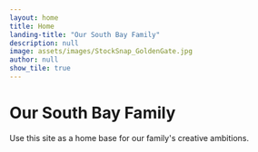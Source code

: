 ```yaml
---
layout: home
title: Home
landing-title: "Our South Bay Family"
description: null
image: assets/images/StockSnap_GoldenGate.jpg
author: null
show_tile: true
---
```

# Our South Bay Family

Use this site as a home base for our family's creative ambitions.